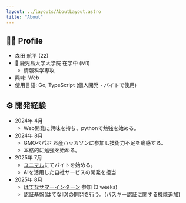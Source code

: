 ```yaml
---
layout: ../layouts/AboutLayout.astro
title: "About"
---
```


## 👦🏻 Profile

- 森田 航平 (22)
- 🏫 鹿児島大学大学院 在学中 (M1)
  - 情報科学専攻
- 興味: Web
- 使用言語: Go, TypeScript (個人開発・バイトで使用)

## ⚙️ 開発経験

- 2024年 4月
  - Web開発に興味を持ち、pythonで勉強を始める。
- 2024年 8月
  - GMOペパボ お産ハッカソンに参加し技術力不足を痛感する。
  - 本格的に勉強を始める。
- 2025年 7月
  - [ユニマル](https://unimal.jp/)にてバイトを始める。
  - AIを活用した自社サービスの開発を担当
- 2025年 8月
  - [はてなサマーインターン](https://hatena.co.jp/recruit/intern/2025) 参加 (3 weeks)
  - 認証基盤(はてなID)の開発を行う。(パスキー認証に関する機能追加)
